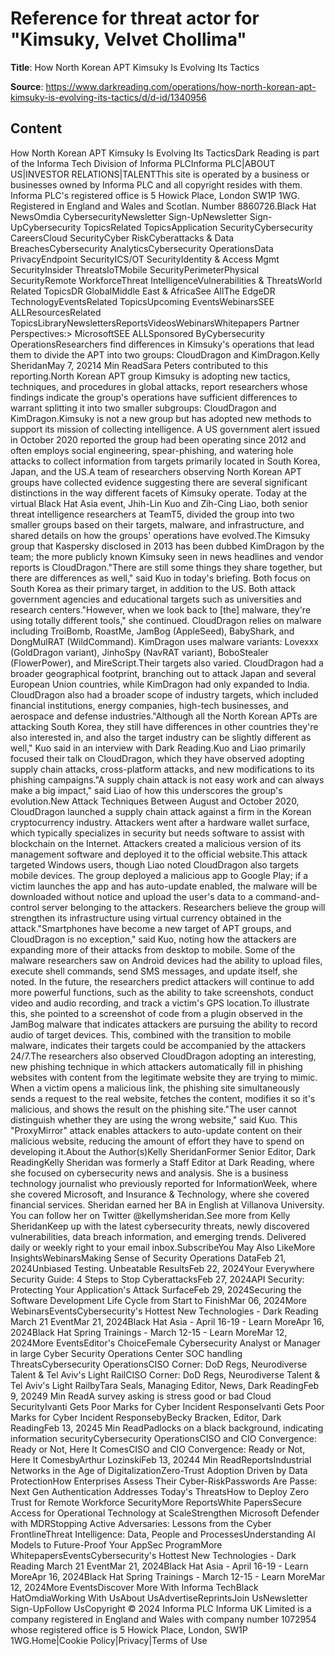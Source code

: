 # Reference for threat actor for "Kimsuky, Velvet Chollima"

**Title**: How North Korean APT Kimsuky Is Evolving Its Tactics

**Source**: https://www.darkreading.com/operations/how-north-korean-apt-kimsuky-is-evolving-its-tactics/d/d-id/1340956

## Content
How North Korean APT Kimsuky Is Evolving Its TacticsDark Reading is part of the Informa Tech Division of Informa PLCInforma PLC|ABOUT US|INVESTOR RELATIONS|TALENTThis site is operated by a business or businesses owned by Informa PLC and all copyright resides with them. Informa PLC's registered office is 5 Howick Place, London SW1P 1WG. Registered in England and Wales and Scotlan. Number 8860726.Black Hat NewsOmdia CybersecurityNewsletter Sign-UpNewsletter Sign-UpCybersecurity TopicsRelated TopicsApplication SecurityCybersecurity CareersCloud SecurityCyber RiskCyberattacks & Data BreachesCybersecurity AnalyticsCybersecurity OperationsData PrivacyEndpoint SecurityICS/OT SecurityIdentity & Access Mgmt SecurityInsider ThreatsIoTMobile SecurityPerimeterPhysical SecurityRemote WorkforceThreat IntelligenceVulnerabilities & ThreatsWorld Related TopicsDR GlobalMiddle East & AfricaSee AllThe EdgeDR TechnologyEventsRelated TopicsUpcoming EventsWebinarsSEE ALLResourcesRelated TopicsLibraryNewslettersReportsVideosWebinarsWhitepapers    Partner Perspectives:> MicrosoftSEE ALLSponsored ByCybersecurity OperationsResearchers find differences in Kimsuky's operations that lead them to divide the APT into two groups: CloudDragon and KimDragon.Kelly SheridanMay 7, 20214 Min ReadSara Peters contributed to this reporting.North Korean APT group Kimsuky is adopting new tactics, techniques, and procedures in global attacks, report researchers whose findings indicate the group's operations have sufficient differences to warrant splitting it into two smaller subgroups: CloudDragon and KimDragon.Kimsuky is not a new group but has adopted new methods to support its mission of collecting intelligence. A US government alert issued in October 2020 reported the group had been operating since 2012 and often employs social engineering, spear-phishing, and watering hole attacks to collect information from targets primarily located in South Korea, Japan, and the US.A team of researchers observing North Korean APT groups have collected evidence suggesting there are several significant distinctions in the way different facets of Kimsuky operate. Today at the virtual Black Hat Asia event, Jhih-Lin Kuo and Zih-Cing Liao, both senior threat intelligence researchers at TeamT5, divided the group into two smaller groups based on their targets, malware, and infrastructure, and shared details on how the groups' operations have evolved.The Kimsuky group that Kaspersky disclosed in 2013 has been dubbed KimDragon by the team; the more publicly known Kimsuky seen in news headlines and vendor reports is CloudDragon."There are still some things they share together, but there are differences as well," said Kuo in today's briefing. Both focus on South Korea as their primary target, in addition to the US. Both attack government agencies and educational targets such as universities and research centers."However, when we look back to [the] malware, they're using totally different tools," she continued. CloudDragon relies on malware including TroiBomb, RoastMe, JamBog (AppleSeed), BabyShark, and DongMulRAT (WildCommand). KimDragon uses malware variants: Lovexxx (GoldDragon variant), JinhoSpy (NavRAT variant), BoboStealer (FlowerPower), and MireScript.Their targets also varied. CloudDragon had a broader geographical footprint, branching out to attack Japan and several European Union countries, while KimDragon had only expanded to India. CloudDragon also had a broader scope of industry targets, which included financial institutions, energy companies, high-tech businesses, and aerospace and defense industries."Although all the North Korean APTs are attacking South Korea, they still have differences in other countries they're also interested in, and also the target industry can be slightly different as well," Kuo said in an interview with Dark Reading.Kuo and Liao primarily focused their talk on CloudDragon, which they have observed adopting supply chain attacks, cross-platform attacks, and new modifications to its phishing campaigns."A supply chain attack is not easy work and can always make a big impact," said Liao of how this underscores the group's evolution.New Attack Techniques Between August and October 2020, CloudDragon launched a supply chain attack against a firm in the Korean cryptocurrency industry. Attackers went after a hardware wallet surface, which typically specializes in security but needs software to assist with blockchain on the Internet. Attackers created a malicious version of its management software and deployed it to the official website.This attack targeted Windows users, though Liao noted CloudDragon also targets mobile devices. The group deployed a malicious app to Google Play; if a victim launches the app and has auto-update enabled, the malware will be downloaded without notice and upload the user's data to a command-and-control server belonging to the attackers. Researchers believe the group will strengthen its infrastructure using virtual currency obtained in the attack."Smartphones have become a new target of APT groups, and CloudDragon is no exception," said Kuo, noting how the attackers are expanding more of their attacks from desktop to mobile. Some of the malware researchers saw on Android devices had the ability to upload files, execute shell commands, send SMS messages, and update itself, she noted. In the future, the researchers predict attackers will continue to add more powerful functions, such as the ability to take screenshots, conduct video and audio recording, and track a victim's GPS location.To illustrate this, she pointed to a screenshot of code from a plugin observed in the JamBog malware that indicates attackers are pursuing the ability to record audio of target devices. This, combined with the transition to mobile malware, indicates their targets could be accompanied by the attackers 24/7.The researchers also observed CloudDragon adopting an interesting, new phishing technique in which attackers automatically fill in phishing websites with content from the legitimate website they are trying to mimic. When a victim opens a malicious link, the phishing site simultaneously sends a request to the real website, fetches the content, modifies it so it's malicious, and shows the result on the phishing site."The user cannot distinguish whether they are using the wrong website," said Kuo. This "ProxyMirror" attack enables attackers to auto-update content on their malicious website, reducing the amount of effort they have to spend on developing it.About the Author(s)Kelly SheridanFormer Senior Editor, Dark ReadingKelly Sheridan was formerly a Staff Editor at Dark Reading, where she focused on cybersecurity news and analysis. She is a business technology journalist who previously reported for InformationWeek, where she covered Microsoft, and Insurance & Technology, where she covered financial services. Sheridan earned her BA in English at Villanova University. You can follow her on Twitter @kellymsheridan.See more from Kelly SheridanKeep up with the latest cybersecurity threats, newly discovered vulnerabilities, data breach information, and emerging trends. Delivered daily or weekly right to your email inbox.SubscribeYou May Also LikeMore InsightsWebinarsMaking Sense of Security Operations DataFeb 21, 2024Unbiased Testing. Unbeatable ResultsFeb 22, 2024Your Everywhere Security Guide: 4 Steps to Stop CyberattacksFeb 27, 2024API Security: Protecting Your Application's Attack SurfaceFeb 29, 2024Securing the Software Development Life Cycle from Start to FinishMar 06, 2024More WebinarsEventsCybersecurity's Hottest New Technologies - Dark Reading March 21 EventMar 21, 2024Black Hat Asia - April 16-19 - Learn MoreApr 16, 2024Black Hat Spring Trainings - March 12-15 - Learn MoreMar 12, 2024More EventsEditor's ChoiceFemale Cybersecurity Analyst or Manager in large Cyber Security Operations Center SOC handling ThreatsCybersecurity OperationsCISO Corner: DoD Regs, Neurodiverse Talent & Tel Aviv's Light RailCISO Corner: DoD Regs, Neurodiverse Talent & Tel Aviv's Light RailbyTara Seals, Managing Editor, News, Dark ReadingFeb 9, 20249 Min ReadA survey asking is stress good or bad Сloud SecurityIvanti Gets Poor Marks for Cyber Incident ResponseIvanti Gets Poor Marks for Cyber Incident ResponsebyBecky Bracken, Editor, Dark ReadingFeb 13, 20245 Min ReadPadlocks on a black background, indicating information securityCybersecurity OperationsCISO and CIO Convergence: Ready or Not, Here It ComesCISO and CIO Convergence: Ready or Not, Here It ComesbyArthur LozinskiFeb 13, 20244 Min ReadReportsIndustrial Networks in the Age of DigitalizationZero-Trust Adoption Driven by Data ProtectionHow Enterprises Assess Their Cyber-RiskPasswords Are Passe: Next Gen Authentication Addresses Today's ThreatsHow to Deploy Zero Trust for Remote Workforce SecurityMore ReportsWhite PapersSecure Access for Operational Technology at ScaleStrengthen Microsoft Defender with MDRStopping Active Adversaries: Lessons from the Cyber FrontlineThreat Intelligence: Data, People and ProcessesUnderstanding AI Models to Future-Proof Your AppSec ProgramMore WhitepapersEventsCybersecurity's Hottest New Technologies - Dark Reading March 21 EventMar 21, 2024Black Hat Asia - April 16-19 - Learn MoreApr 16, 2024Black Hat Spring Trainings - March 12-15 - Learn MoreMar 12, 2024More EventsDiscover More With Informa TechBlack HatOmdiaWorking With UsAbout UsAdvertiseReprintsJoin UsNewsletter Sign-UpFollow UsCopyright © 2024 Informa PLC Informa UK Limited is a company registered in England and Wales with company number 1072954 whose registered office is 5 Howick Place, London, SW1P 1WG.Home|Cookie Policy|Privacy|Terms of Use
